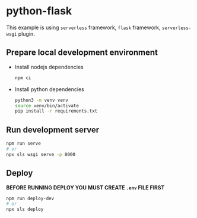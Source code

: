 # python-flask

This example is using `serverless` framework, `flask` framework, `serverless-wsgi` plugin.

## Prepare local development environment

- Install nodejs dependencies
  ```bash
  npm ci
  ```

- Install python dependencies
  ```bash
  python3 -m venv venv
  source venv/bin/activate
  pip install -r requirements.txt
  ```

## Run development server

```bash
npm run serve
# or
npx sls wsgi serve -p 8000
```

## Deploy

**BEFORE RUNNING DEPLOY YOU MUST CREATE `.env` FILE FIRST**

```bash
npm run deploy-dev
# or
npx sls deploy
```
